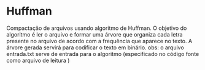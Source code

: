 # Huffman
Compactação de arquivos usando algoritmo de Huffman.
O objetivo do algoritmo é ler o arquivo e formar uma árvore que organiza cada letra presente no arquivo de acordo com a frequência que aparece no texto. A árvore gerada servirá para codificar o texto em binário.
obs: o arquivo entrada.txt serve de entrada para o algoritmo (especificado no código fonte como arquivo de leitura )
